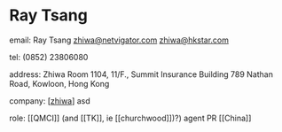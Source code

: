 # Ray Tsang

email:      Ray Tsang <zhiwa@netvigator.com>
            zhiwa@hkstar.com

tel:        (0852) 23806080

address:    Zhiwa
            Room 1104, 11/F.,
            Summit Insurance Building
            789 Nathan Road,
            Kowloon,
            Hong Kong

company:    [[zhiwa]] asd

role:        [[QMCI]] (and [[TK]], ie [[churchwood]])?) agent PR [[China]]




[//begin]: # "Autogenerated link references for markdown compatibility"
[zhiwa]: ../zhiwa "Zhiwa"
[//end]: # "Autogenerated link references"